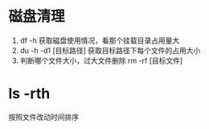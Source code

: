 # 磁盘清理
1. df -h 获取磁盘使用情况，看那个挂载目录占用量大
2. du -h -d1 [目标路径] 获取目标路径下每个文件的占用大小
3. 判断哪个文件大小，过大文件删除 rm -rf [目标文件]

# ls -rth
按照文件改动时间排序